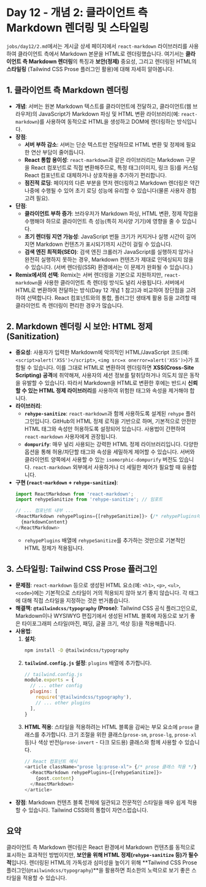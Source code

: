 # Day 12 - 개념 2: 클라이언트 측 Markdown 렌더링 및 스타일링

`jobs/day12/2.md`에서는 게시글 상세 페이지에서 `react-markdown` 라이브러리를 사용하여 클라이언트 측에서 Markdown 본문을 HTML로 렌더링했습니다. 여기서는 **클라이언트 측 Markdown 렌더링**의 특징과 **보안(정제)** 중요성, 그리고 렌더링된 HTML의 **스타일링** (Tailwind CSS Prose 플러그인 활용)에 대해 자세히 알아봅니다.

## 1. 클라이언트 측 Markdown 렌더링

*   **개념**: 서버는 원본 Markdown 텍스트를 클라이언트에 전달하고, 클라이언트(웹 브라우저)의 JavaScript가 Markdown 파싱 및 HTML 변환 라이브러리(예: `react-markdown`)를 사용하여 동적으로 HTML을 생성하고 DOM에 렌더링하는 방식입니다.
*   **장점**:
    *   **서버 부하 감소**: 서버는 단순 텍스트만 전달하므로 HTML 변환 및 정제에 필요한 연산 부담이 줄어듭니다.
    *   **React 통합 용이성**: `react-markdown`과 같은 라이브러리는 Markdown 구문을 React 컴포넌트로 직접 변환해주므로, 특정 태그(이미지, 링크 등)를 커스텀 React 컴포넌트로 대체하거나 상호작용을 추가하기 편리합니다.
    *   **점진적 로딩**: 페이지의 다른 부분을 먼저 렌더링하고 Markdown 렌더링은 약간 나중에 수행될 수 있어 초기 로딩 성능에 유리할 수 있습니다(물론 사용자 경험 고려 필요).
*   **단점**:
    *   **클라이언트 부하 증가**: 브라우저가 Markdown 파싱, HTML 변환, 정제 작업을 수행해야 하므로 클라이언트 측 성능(특히 저사양 기기)에 영향을 줄 수 있습니다.
    *   **초기 렌더링 지연 가능성**: JavaScript 번들 크기가 커지거나 실행 시간이 길어지면 Markdown 컨텐츠가 표시되기까지 시간이 걸릴 수 있습니다.
    *   **검색 엔진 최적화(SEO)**: 검색 엔진 크롤러가 JavaScript를 실행하지 않거나 완전히 실행하지 못하는 경우, Markdown 컨텐츠가 제대로 인덱싱되지 않을 수 있습니다. (서버 렌더링(SSR) 환경에서는 이 문제가 완화될 수 있습니다.)
*   **Remix에서의 선택**: Remix는 서버 렌더링을 기본으로 지원하지만, `react-markdown`을 사용한 클라이언트 측 렌더링 방식도 널리 사용됩니다. 서버에서 HTML로 변환하여 전달하는 방식(Day 12 개념 1 참고)과 비교하여 장단점을 고려하여 선택합니다. React 컴포넌트와의 통합, 플러그인 생태계 활용 등을 고려할 때 클라이언트 측 렌더링이 편리한 경우가 많습니다.

## 2. Markdown 렌더링 시 보안: HTML 정제 (Sanitization)

*   **중요성**: 사용자가 입력한 Markdown에 악의적인 HTML/JavaScript 코드(예: `<script>alert('XSS')</script>`, `<img src=x onerror=alert('XSS')>`)가 포함될 수 있습니다. 이를 그대로 HTML로 변환하여 렌더링하면 **XSS(Cross-Site Scripting) 공격**에 취약해져, 사용자의 세션 정보를 탈취당하거나 의도치 않은 동작을 유발할 수 있습니다. 따라서 Markdown을 HTML로 변환한 후에는 반드시 **신뢰할 수 있는 HTML 정제 라이브러리**를 사용하여 위험한 태그와 속성을 제거해야 합니다.
*   **라이브러리**:
    *   **`rehype-sanitize`**: `react-markdown`과 함께 사용하도록 설계된 `rehype` 플러그인입니다. GitHub의 HTML 정제 로직을 기반으로 하며, 기본적으로 안전한 HTML 태그와 속성만 허용하도록 설정되어 있습니다. 사용법이 간편하여 `react-markdown` 사용자에게 권장됩니다.
    *   **`dompurify`**: 매우 널리 사용되는 강력한 HTML 정제 라이브러리입니다. 다양한 옵션을 통해 허용/차단할 태그와 속성을 세밀하게 제어할 수 있습니다. 서버와 클라이언트 양쪽에서 사용할 수 있는 `isomorphic-dompurify` 버전도 있습니다. `react-markdown` 외부에서 사용하거나 더 세밀한 제어가 필요할 때 유용합니다.
*   **구현 (`react-markdown` + `rehype-sanitize`)**:
    ```typescript
    import ReactMarkdown from 'react-markdown';
    import rehypeSanitize from 'rehype-sanitize'; // 임포트

    // ... 컴포넌트 내부 ...
    <ReactMarkdown rehypePlugins={[rehypeSanitize]}> {/* rehypePlugins에 추가 */}
      {markdownContent}
    </ReactMarkdown>
    ```
    *   `rehypePlugins` 배열에 `rehypeSanitize`를 추가하는 것만으로 기본적인 HTML 정제가 적용됩니다.

## 3. 스타일링: Tailwind CSS Prose 플러그인

*   **문제점**: `react-markdown` 등으로 생성된 HTML 요소(예: `<h1>`, `<p>`, `<ul>`, `<code>`)에는 기본적으로 스타일이 거의 적용되지 않아 보기 좋지 않습니다. 각 태그에 대해 직접 스타일을 지정하는 것은 번거롭습니다.
*   **해결책: `@tailwindcss/typography` (Prose)**: Tailwind CSS 공식 플러그인으로, Markdown이나 WYSIWYG 편집기에서 생성된 HTML 블록에 자동으로 보기 좋은 타이포그래피 스타일(마진, 패딩, 글꼴 크기, 색상 등)을 적용해줍니다.
*   **사용법**:
    1.  **설치**:
        ```bash
        npm install -D @tailwindcss/typography
        ```
    2.  **`tailwind.config.js` 설정**: `plugins` 배열에 추가합니다.
        ```javascript
        // tailwind.config.js
        module.exports = {
          // ... other config
          plugins: [
            require('@tailwindcss/typography'),
            // ... other plugins
          ],
        }
        ```
    3.  **HTML 적용**: 스타일을 적용하려는 HTML 블록을 감싸는 부모 요소에 `prose` 클래스를 추가합니다. 크기 조절을 위한 클래스(`prose-sm`, `prose-lg`, `prose-xl` 등)나 색상 반전(`prose-invert` - 다크 모드용) 클래스와 함께 사용할 수 있습니다.
        ```typescript
        // React 컴포넌트 예시
        <article className="prose lg:prose-xl"> {/* prose 클래스 적용 */}
          <ReactMarkdown rehypePlugins={[rehypeSanitize]}>
            {post.content}
          </ReactMarkdown>
        </article>
        ```
*   **장점**: Markdown 컨텐츠 블록 전체에 일관되고 전문적인 스타일을 매우 쉽게 적용할 수 있습니다. Tailwind CSS와의 통합이 자연스럽습니다.

## 요약

클라이언트 측 Markdown 렌더링은 React 환경에서 Markdown 컨텐츠를 동적으로 표시하는 효과적인 방법이지만, **보안을 위해 HTML 정제(`rehype-sanitize` 등)가 필수적**입니다. 렌더링된 HTML의 가독성과 심미성을 높이기 위해 **Tailwind CSS Prose 플러그인(`@tailwindcss/typography`)**을 활용하면 최소한의 노력으로 보기 좋은 스타일을 적용할 수 있습니다. 